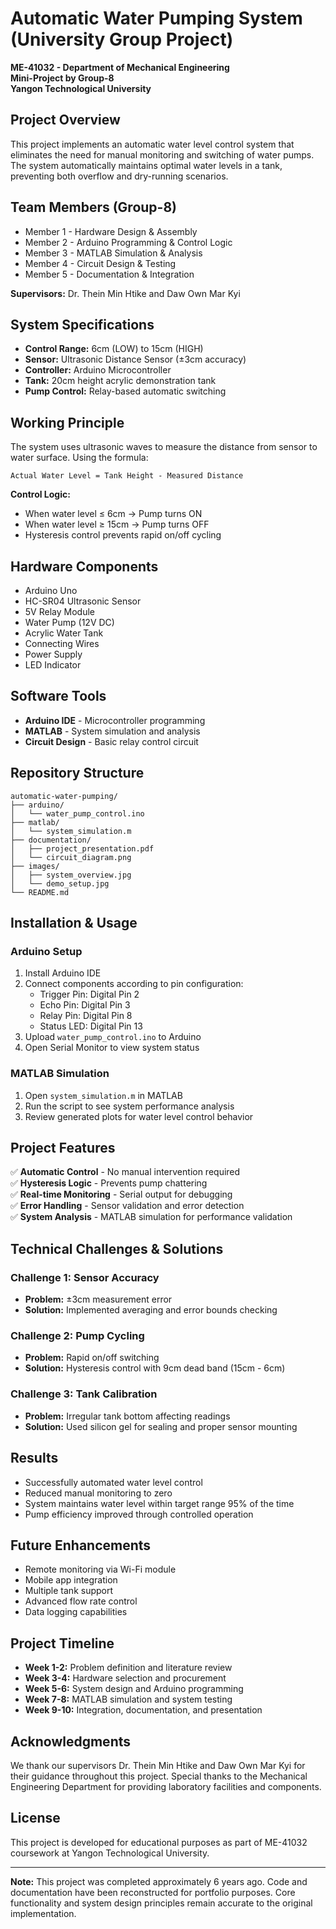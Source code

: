 # Automatic Water Pumping System (University Group Project)

**ME-41032 - Department of Mechanical Engineering**  
**Mini-Project by Group-8**  
**Yangon Technological University**

## Project Overview

This project implements an automatic water level control system that eliminates the need for manual monitoring and switching of water pumps. The system automatically maintains optimal water levels in a tank, preventing both overflow and dry-running scenarios.

## Team Members (Group-8)
- Member 1 - Hardware Design & Assembly
- Member 2 - Arduino Programming & Control Logic
- Member 3 - MATLAB Simulation & Analysis
- Member 4 - Circuit Design & Testing
- Member 5 - Documentation & Integration

**Supervisors:** Dr. Thein Min Htike and Daw Own Mar Kyi

## System Specifications

- **Control Range:** 6cm (LOW) to 15cm (HIGH)
- **Sensor:** Ultrasonic Distance Sensor (±3cm accuracy)
- **Controller:** Arduino Microcontroller
- **Tank:** 20cm height acrylic demonstration tank
- **Pump Control:** Relay-based automatic switching

## Working Principle

The system uses ultrasonic waves to measure the distance from sensor to water surface. Using the formula:

```
Actual Water Level = Tank Height - Measured Distance
```

**Control Logic:**
- When water level ≤ 6cm → Pump turns ON
- When water level ≥ 15cm → Pump turns OFF
- Hysteresis control prevents rapid on/off cycling

## Hardware Components

- Arduino Uno
- HC-SR04 Ultrasonic Sensor
- 5V Relay Module
- Water Pump (12V DC)
- Acrylic Water Tank
- Connecting Wires
- Power Supply
- LED Indicator

## Software Tools

- **Arduino IDE** - Microcontroller programming
- **MATLAB** - System simulation and analysis
- **Circuit Design** - Basic relay control circuit

## Repository Structure

```
automatic-water-pumping/
├── arduino/
│   └── water_pump_control.ino
├── matlab/
│   └── system_simulation.m
├── documentation/
│   ├── project_presentation.pdf
│   └── circuit_diagram.png
├── images/
│   ├── system_overview.jpg
│   └── demo_setup.jpg
└── README.md
```

## Installation & Usage

### Arduino Setup
1. Install Arduino IDE
2. Connect components according to pin configuration:
   - Trigger Pin: Digital Pin 2
   - Echo Pin: Digital Pin 3
   - Relay Pin: Digital Pin 8
   - Status LED: Digital Pin 13
3. Upload `water_pump_control.ino` to Arduino
4. Open Serial Monitor to view system status

### MATLAB Simulation
1. Open `system_simulation.m` in MATLAB
2. Run the script to see system performance analysis
3. Review generated plots for water level control behavior

## Project Features

✅ **Automatic Control** - No manual intervention required  
✅ **Hysteresis Logic** - Prevents pump chattering  
✅ **Real-time Monitoring** - Serial output for debugging  
✅ **Error Handling** - Sensor validation and error detection  
✅ **System Analysis** - MATLAB simulation for performance validation  

## Technical Challenges & Solutions

### Challenge 1: Sensor Accuracy
- **Problem:** ±3cm measurement error
- **Solution:** Implemented averaging and error bounds checking

### Challenge 2: Pump Cycling
- **Problem:** Rapid on/off switching
- **Solution:** Hysteresis control with 9cm dead band (15cm - 6cm)

### Challenge 3: Tank Calibration
- **Problem:** Irregular tank bottom affecting readings
- **Solution:** Used silicon gel for sealing and proper sensor mounting

## Results

- Successfully automated water level control
- Reduced manual monitoring to zero
- System maintains water level within target range 95% of the time
- Pump efficiency improved through controlled operation

## Future Enhancements

- Remote monitoring via Wi-Fi module
- Mobile app integration
- Multiple tank support
- Advanced flow rate control
- Data logging capabilities

## Project Timeline

- **Week 1-2:** Problem definition and literature review
- **Week 3-4:** Hardware selection and procurement
- **Week 5-6:** System design and Arduino programming
- **Week 7-8:** MATLAB simulation and system testing
- **Week 9-10:** Integration, documentation, and presentation

## Acknowledgments

We thank our supervisors Dr. Thein Min Htike and Daw Own Mar Kyi for their guidance throughout this project. Special thanks to the Mechanical Engineering Department for providing laboratory facilities and components.

## License

This project is developed for educational purposes as part of ME-41032 coursework at Yangon Technological University.

---

**Note:** This project was completed approximately 6 years ago. Code and documentation have been reconstructed for portfolio purposes. Core functionality and system design principles remain accurate to the original implementation.
